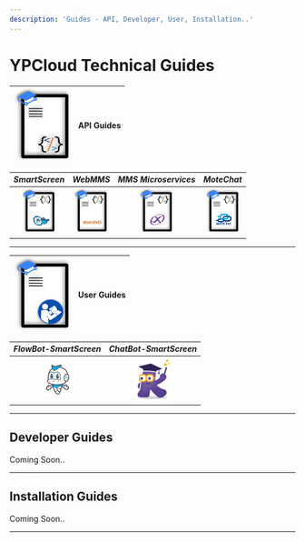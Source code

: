 ```yaml
---
description: 'Guides - API, Developer, User, Installation..'
---
```


# YPCloud Technical Guides

| ![](.gitbook/assets/gb_api_g_100x127.png) | **API Guides** |
| :---: | :--- |


| _SmartScreen_ | _WebMMS_ | _MMS Microservices_ | _MoteChat_ |
| :---: | :---: | :---: | :---: |
| [![](.gitbook/assets/ss_api_g60x82.png)](https://gitbook.ypcloud.com/smartscreen-api-guide) | [![](.gitbook/assets/webmms_api_g60x82.png)](https://gitbook.ypcloud.com/webmms-api-guide) | [![](.gitbook/assets/mms_api_g60x82.png)](https://gitbook.ypcloud.com/mms-microservices-api-guide) | [![](.gitbook/assets/mc_api_g60x82.png)](https://gitbook.ypcloud.com/motechat-api-guide) |

---

| ![](.gitbook/assets/gb_user_man_100x127.png) | **User Guides** |
| :---: | :--- |


| _FlowBot-SmartScreen_ | _ChatBot-SmartScreen_ |
| :---: | :---: |
| [![](.gitbook/assets/flowbot_logo_s.png)](https://gitbook.ypcloud.com/flowbot-for-smartscreen) | [![](.gitbook/assets/chatbot_logo76x77.png)](https://gitbook.ypcloud.com/chatbot-for-smartscreen) |

---

## Developer Guides

Coming Soon..

---

## Installation Guides

Coming Soon..

---

